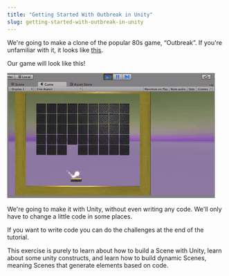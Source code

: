 ```yaml
---
title: "Getting Started With Outbreak in Unity"
slug: getting-started-with-outbreak-in-unity
---
```


We're going to make a clone of the popular 80s game, “Outbreak”. If you're unfamiliar with it, it looks like [this](https://www.youtube.com/watch?v=Up-a5x3coC0).

Our game will look like this!

![Our final game of Outbreak](assets/final.gif)

We're going to make it with Unity, without even writing any code.  We'll only have to change a little code in some places.

If you want to write code you can do the challenges at the end of the tutorial.

This exercise is purely to learn about how to build a Scene with Unity, learn about some unity constructs, and learn how to build dynamic Scenes, meaning Scenes that generate elements based on code.

